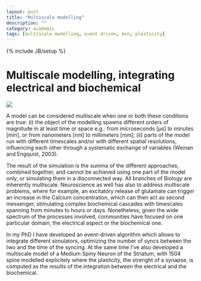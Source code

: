 ```yaml
---
layout: post
title: "Multiscale modelling"
description: ""
category: academic 
tags: [multiscale modelling, event driven, msn, plasticity]
---
```

{% include JB/setup %}

# Multiscale modelling, integrating electrical and biochemical

<img src="{{BASE_PATH}}/assets/gfx/multiscale_simulation_msn.png" />

A model can be considered multiscale when one or both these conditions are true: 
(i) the object of the modelling spawns different orders of magnitude in at least 
time or space e.g.: from microseconds [μs] to minutes [min], or from nanometers [nm]
to millimeters [mm]; (ii) parts of the model run with different timescales and/or 
with different spatial resolutions, influencing each other through a systematic 
exchange of variables (Weinan and Engquist, 2003).

The result of the simulation is the summa of the different approaches, combined 
together, and cannot be achieved using one part of the model only, or simulating 
them in a disconnected way. All branches of Biology are inherently multiscale. 
Neuroscience as well has also to address multiscale problems, where for example, 
an excitatory release of glutamate can trigger an increase in the Calcium 
concentration, which can then act as second messenger, stimulating complex 
biochemical cascades with timescales spanning from minutes to hours or days. 
Nonetheless, given the wide spectrum of the processes involved, communities have 
focused on one particular domain, the electrical aspect or the biochemical one.

In my PhD I have developed an event-driven algorithm which allows to integrate 
different simulators, optimizing the number of syncs between the two and the time
of the syncing. At the same time I've also developed a multiscale model of a 
Medium Spiny Neuron of the Striatum, with 1504 spine modelled explicitely where 
the plasticity, the strenght of a synapse, is computed as the results of the 
integration between the electrical and the biochemical.
